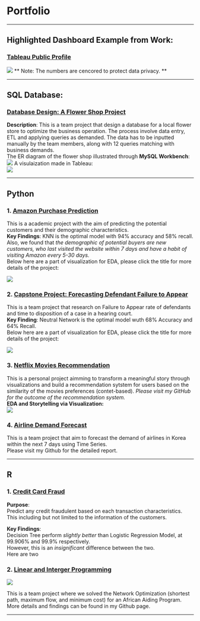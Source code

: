 # Portfolio

---
## Highlighted Dashboard Example from Work: 

### [Tableau Public Profile](https://public.tableau.com/app/profile/minh.nguyen1290)

<img src="Category.png?raw=true"/>
** Note: The numbers are cencored to protect data privacy. **

---

## SQL Database:

### [Database Design: A Flower Shop Project](https://github.com/huuminhn/SQL_Data_Base_Design_Flower_Shop)
**Description**: This is a team project that design a database for a local flower store to optimize the business operation. The process involve data entry, ETL and applying queries as demanded. The data has to be inputted manually by the team members, along with 12 queries matching with business demands.  
The ER diagram of the flower shop illustrated through **MySQL Workbench**:  
<img src="Flower_ER.png?raw=true"/>
A visulaization made in Tableau:  
<img src="flowershop.png?raw=true"/>

---


## Python


### 1. [Amazon Purchase Prediction](https://github.com/huuminhn/Amazon_Purchase_Prediction)  
This is a academic project with the aim of predicting the potential customers and their demographic characteristics.  
**Key Findings**: KNN is the optimal model with 94% accuracy and 58% recall. Also, we found that *the demographic of potential buyers are new customers, who last visited the website within 7 days and have a habit of visiting Amazon every 5-30 days.*  
Below here are a part of visualization for EDA, please click the title for more details of the project:  

<img src="amazon_appendix.png?raw=true"/>  

### 2. [Capstone Project: Forecasting Defendant Failure to Appear](https://github.com/huuminhn/Capstone_Project)  
This is a team project that research on Failure to Appear rate of defendants and time to disposition of a case in a hearing court.  
**Key Finding**: Neutral Network is the optimal model wuth 68% Accuracy and 64% Recall.  
Below here are a part of visualization for EDA, please click the title for more details of the project:  

<img src="capstone.png?raw=true"/> 

### 3. [Netflix Movies Recommendation](https://github.com/huuminhn/Netflix_Visualization_Recommendation)  
This is a personal project aimming to transform a meaningful story through visualizations and build a recommendation sytstem for users based on
the similarity of the movies preferences (contet-based). *Please visit my GitHub for the outcome of the recommendation system.*    
**EDA and Storytelling via Visualization:**  
<img src="Netflix_Charts.jpg?raw=true"/>  


### 4. [Airline Demand Forecast](https://github.com/huuminhn/Airline_Demand_Forecast)  
This is a team project that aim to forecast the demand of airlines in Korea within the next 7 days using Time Series.  
Please visit my Github for the detailed report.  

---
## R


### 1. [Credit Card Fraud](https://github.com/huuminhn/Credit_Fraud_R)
**Purpose**:  
Predict any credit fraudulent based on each transaction characteristics.
This including but not limited to the information of the customers.

**Key Findings**:    
Decision Tree perform *slightly better* than Logistic Regression Model, at 99.906% and 99.9% respectively.  
However, this is an *insignificant* difference between the two.  
Here are two 

### 2. [Linear and Interger Programming](https://github.com/huuminhn/Linear_and_NonLinear_Programming)  
<img src="Linear_resize.jpg?raw=true"/>  

This is a team project where we solved the Network Optimization (shortest path, maximum flow, and minimum cost) for an African Aiding Program.  
More details and findings can be found in my Github page.  

---


<p style="font-size:25px">
<!-- Remove above link if you don't want to attibute -->
